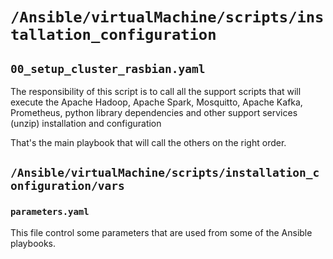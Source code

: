 # ```/Ansible/virtualMachine/scripts/installation_configuration```

## ```00_setup_cluster_rasbian.yaml```

The responsibility of this script is to call all the support scripts that will execute the Apache Hadoop, Apache Spark, Mosquitto, Apache Kafka, Prometheus, python library dependencies and other support services (unzip) installation and configuration

That's the main playbook that will call the others on the right order.

## ```/Ansible/virtualMachine/scripts/installation_configuration/vars```

### ```parameters.yaml```

This file control some parameters that are used from some of the Ansible playbooks.